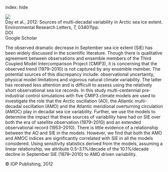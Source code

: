 index: hide

<div class="Citation">
    <div class="Citation-thumb CitationThumb-linked"  data-href="https://doi.org/10.1088/1748-9326/7/3/034011">
      <img src="https://static.claimspace.cloud/climate-study-static/refs/thumbs/10/Day_et_al_2012-thumb.png" />
    </div>

  <div class="Citation-body">
    <div class="Citation-text">Day et al., 2012: Sources of multi-decadal variability in Arctic sea ice extent. <span class="Article-journal">Environmental Research Letters, </span><span class="Article-volume">7, </span>034011pp.</div>
    <div class="Citation-links">
      <div class="CitationLink" data-href="https://doi.org/10.1088/1748-9326/7/3/034011">
        <div class="CitationLink-icon CitationLink-Doi"></div>
        <div class="CitationLink-text">DOI</div>
      </div>
      <div class="CitationLink" data-href="https://scholar.google.com/scholar?q=10.1088/1748-9326/7/3/034011">
        <div class="CitationLink-icon CitationLink-Scholar"></div>
        <div class="CitationLink-text">Google Scholar</div>
      </div>
    </div>
  </div>
</div>

The observed dramatic decrease in September sea ice extent (SIE) has been widely discussed in the scientific literature. Though there is qualitative agreement between observations and ensemble members of the Third Coupled Model Intercomparison Project (CMIP3), it is concerning that the observed trend (1979–2010) is not captured by any ensemble member. The potential sources of this discrepancy include: observational uncertainty, physical model limitations and vigorous natural climate variability. The latter has received less attention and is difficult to assess using the relatively short observational sea ice records. In this study multi-centennial pre-industrial control simulations with five CMIP3 climate models are used to investigate the role that the Arctic oscillation (AO), the Atlantic multi-decadal oscillation (AMO) and the Atlantic meridional overturning circulation (AMOC) play in decadal sea ice variability. Further, we use the models to determine the impact that these sources of variability have had on SIE over both the era of satellite observation (1979–2010) and an extended observational record (1953–2010). There is little evidence of a relationship between the AO and SIE in the models. However, we find that both the AMO and AMOC indices are significantly correlated with SIE in all the models considered. Using sensitivity statistics derived from the models, assuming a linear relationship, we attribute 0.5–3.1%/decade of the 10.1%/decade decline in September SIE (1979–2010) to AMO driven variability.

<div class="Citation-copy">
&copy; IOP Publishing, 2012
</div>